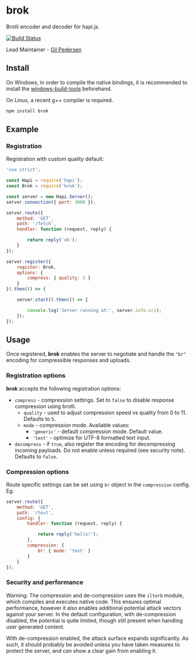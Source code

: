 # brok

Brotli encoder and decoder for hapi.js.

[![Build Status](https://travis-ci.org/kanongil/brok.svg?branch=master)](https://travis-ci.org/kanongil/brok)

Lead Maintainer - [Gil Pedersen](https://github.com/kanongil)

## Install

On Windows, in order to compile the native bindings, it is recommended to install the [windows-build-tools](https://github.com/felixrieseberg/windows-build-tools) beforehand.

On Linux, a recent g++ compiler is required.

```sh
npm install brok
```

## Example

### Registration

Registration with custom quality default:

```js
'use strict';

const Hapi = require('hapi');
const Brok = require('brok');

const server = new Hapi.Server();
server.connection({ port: 3000 });

server.route({
    method: 'GET',
    path: '/fetch',
    handler: function (request, reply) {

        return reply('ok');
    }
});

server.register({
    register: Brok,
    options: {
        compress: { quality: 3 }
    }
}).then(() => {

    server.start().then(() => {

        console.log('Server running at:', server.info.uri);
    });
});
```

## Usage

Once registered, **brok** enables the server to negotiate and handle the `"br"` encoding for
compressible responses and uploads.

### Registration options

**brok** accepts the following registration options:

  - `compress` - compression settings.
    Set to `false` to disable response compression using brotli.
      - `quality` - used to adjust compression speed vs quality from 0 to 11.
        Defaults to `5`.
      - `mode` - compression mode.
        Available values:
        - `'generic'` - default compression mode. Default value.
        - `'text'` - optimize for UTF-8 formatted text input.
  - `decompress` - if `true`, also register the encoding for decompressing incoming payloads.
    Do not enable unless required (see security note).
    Defaults to `false`.

### Compression options

Route specific settings can be set using `br` object in the `compression` config. Eg.

```js
server.route({
    method: 'GET',
    path: '/text',
    config: {
        handler: function (request, reply) {

            return reply('hello!');
        },
        compression: {
            br: { mode: 'text' }
        }
    }
});
```

### Security and performance

Warning: The compression and de-compression uses the `iltorb` module, which compiles and executes native code.
This ensures optimal performance, however it also enables additional potential attack vectors against your server. In the default configuration, with de-compression disabled, the potential is quite limited, though still present when handling user generated content.

With de-compression enabled, the attack surface expands significantly. As such, it should probably be avoided unless you have taken measures to protect the server, and can show a clear gain from enabling it.
